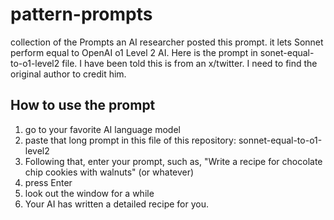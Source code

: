 # pattern-prompts
collection of the Prompts
an AI researcher posted this prompt. it lets Sonnet perform equal to OpenAI o1 Level 2 AI. Here is the prompt in sonet-equal-to-o1-level2 file.
I have been told this is from an x/twitter.  I need to find the original author to credit him.

## How to use the prompt
1) go to your favorite AI language model
1) paste that long prompt in this file of this repository: sonnet-equal-to-o1-level2 
1) Following that, enter your prompt, such as, "Write a recipe for chocolate chip cookies with walnuts" (or whatever)
1) press Enter
1) look out the window for a while
1) Your AI has written a detailed recipe for you.
